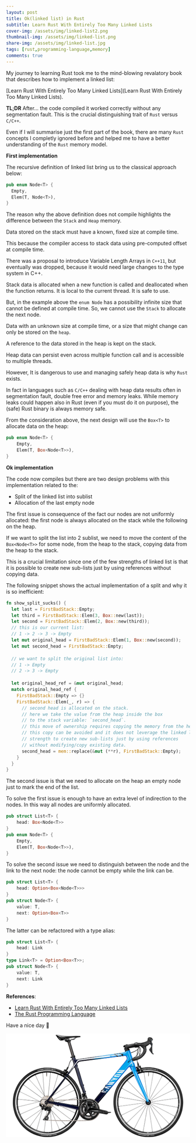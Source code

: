 ```yaml
---
layout: post
title: Ok(linked list) in Rust
subtitle: Learn Rust With Entirely Too Many Linked Lists
cover-img: /assets/img/linked-list2.png
thumbnail-img: /assets/img/linked-list.png
share-img: /assets/img/linked-list.jpg
tags: [rust,programming-language,memory]
comments: true
---
```


My journey to learning Rust took me to the mind-blowing revalatory book that describes how to implement a linked list:

[Learn Rust With Entirely Too Many Linked Lists](Learn Rust With Entirely Too Many Linked Lists).

**TL;DR**  After... the code compiled it worked correctly without any segmentation fault. This is the crucial distinguishing trait of `Rust` versus `C/C++`.

Even if I will summarise just the first part of the book, there are many `Rust` concepts I completly ignored before and helped me to have a better understanding of the `Rust` memory model.

**First implementation**

The recursive definition of linked list bring us to the classical approach below:

```rust
pub enum Node<T> {
  Empty,
  Elem(T, Node<T>),
}
```

The reason why the above definition does not compile highlights the difference between the `Stack` and `Heap` memory.

Data stored on the stack must have a known, fixed size at compile time.

This because the compiler access to stack data using pre-computed offset at compile time.

There was a proposal to introduce Variable Length Arrays in `C++11`, but eventually was dropped, because it would need large changes to the type system in C++.

Stack data is allocated when a new function is called and deallocated when the function returns.
It is local to the current thread.
It is safe to use.

But, in the example above the `enum Node` has a possibility infinite size that cannot be defined at compile time. So, we cannot use the `Stack` to allocate the next node.

Data with an unknown size at compile time, or a size that might change can only be stored on the `heap`.

A reference to the data stored in the heap is kept on the stack.

Heap data can persist even across multiple function call and is accessible to multiple threads.

However, It is dangerous to use and managing safely  heap data is why `Rust` exists.

In fact in languages such as `C/C++` dealing with heap data results often in segmentation fault, double free error and memory leaks. While memory leaks could happen also in Rust (even if you must do it on purpose), the (safe) Rust binary is always memory safe.

From the consideration above, the next design will use the `Box<T>` to allocate data on the heap:

```rust
pub enum Node<T> {
    Empty,
    Elem(T, Box<Node<T>>),
}
```

**Ok implementation**

The code now compiles but there are two design problems with this implementation related to the:

- Split of the linked list into sublist
- Allocation of the last empty node

The first issue is consequence of the fact our nodes are not uniformly allocated: the first node is always allocated on the stack while the following on the heap.

If we want to split the list into 2 sublist, we need to move the content of the `Box<Node<T>>` for some node,
from the heap to the stack, copying data from the heap to the stack.

This is a crucial limitation since one of the few strengths of linked list is that it is possible to create new sub-lists just by using references without copying data.

The following snippet shows the actual implementation of a split and why it is so inefficient:

```rust
fn show_split_sucks() {
  let last = FirstBadStack::Empty;
  let third = FirstBadStack::Elem(3, Box::new(last));
  let second = FirstBadStack::Elem(2, Box::new(third));
  // this is our current list:
  // 1 -> 2 -> 3 -> Empty
  let mut original_head = FirstBadStack::Elem(1, Box::new(second));
  let mut second_head = FirstBadStack::Empty;

  // we want to split the original list into:
  // 1 -> Empty
  // 2 -> 3 -> Empty

  let original_head_ref = &mut original_head;
  match original_head_ref {
    FirstBadStack::Empty => {}
    FirstBadStack::Elem(_, r) => {
      // second head is allocated on the stack.
      // here we take the value from the heap inside the box
      // to the stack variable: `second_head`.
      // this move of ownership requires copying the memory from the heap to the stack.
      // this copy can be avoided and it does not leverage the linked list
      // strength to create new sub-lists just by using references
      // without modifying/copy existing data.
      second_head = mem::replace(&mut (**r), FirstBadStack::Empty);
    }
  }
}
```



The second issue is that we need to allocate on the heap an empty node just to mark the end of the list.

To solve the first issue is enough to have an extra level of indirection to the nodes.
In this way all nodes are uniformly allocated.

```rust
pub struct List<T> {
    head: Box<Node<T>>
}
pub enum Node<T> {
    Empty,
    Elem(T, Box<Node<T>>),
}
```



To solve the second issue we need to distinguish between the node and  the link to the next node:
 the node cannot be empty while the link can be.



```rust
pub struct List<T> {
    head: Option<Box<Node<T>>>
}
pub struct Node<T> {
    value: T,
    next: Option<Box<T>>
}
```

The latter can be refactored with a type alias:

```rust
pub struct List<T> {
    head: Link
}
type Link<T> = Option<Box<T>>;
pub struct Node<T> {
    value: T,
    next: Link
}
```

**References**:

- [Learn Rust With Entirely Too Many Linked Lists](https://rust-unofficial.github.io/too-many-lists/)
- [The Rust Programming Language](https://doc.rust-lang.org/book/)

Have a nice day 🚀 

![My next bike](/assets/img/bike.png)

